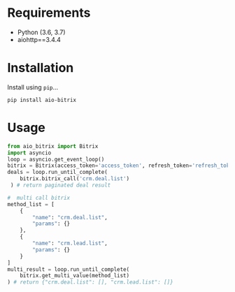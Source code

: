 
# Requirements

* Python (3.6, 3.7)
* aiohttp==3.4.4

# Installation

Install using `pip`...

    pip install aio-bitrix




# Usage

```python
from aio_bitrix import Bitrix
import asyncio
loop = asyncio.get_event_loop()
bitrix = Bitrix(access_token='access_token', refresh_token='refresh_token', client_id='', client_secret='')
deals = loop.run_until_complete(
    bitrix.bitrix_call('crm.deal.list')
 ) # return paginated deal result

#  multi call bitrix
method_list = [
    {
        "name": "crm.deal.list",
        "params": {}
    },
    {
        "name": "crm.lead.list",
        "params": {}
    }
]
multi_result = loop.run_until_complete(
    bitrix.get_multi_value(method_list)
) # return {"crm.deal.list": [], "crm.lead.list": []}

```
